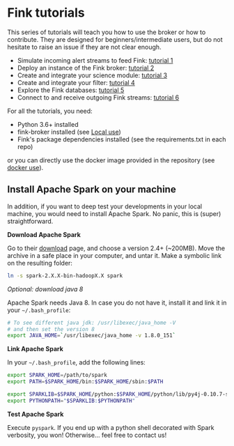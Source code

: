 # Fink tutorials

This series of tutorials will teach you how to use the broker or how to contribute. They are designed for beginners/intermediate users, but do not hesitate to raise an issue if they are not clear enough.

* Simulate incoming alert streams to feed Fink: [tutorial 1](simulator.md)
* Deploy an instance of the Fink broker: [tutorial 2](deployment.md)
* Create and integrate your science module: [tutorial 3](create-science-module.md)
* Create and integrate your filter: [tutorial 4](create-filters.md)
* Explore the Fink databases: [tutorial 5](db-inspection.md)
* Connect to and receive outgoing Fink streams: [tutorial 6](using-fink-client.md)

For all the tutorials, you need:

* Python 3.6+ installed
* fink-broker installed (see [Local use](../broker/introduction.md#installation-local-mode))
* Fink's package dependencies installed (see the requirements.txt in each repo)

or you can directly use the docker image provided in the repository (see [docker use](../broker/introduction.md#use-with-docker)).

## Install Apache Spark on your machine

In addition, if you want to deep test your developments in your local machine, you would need to install Apache Spark. No panic, this is (super) straightforward.

**Download Apache Spark**

Go to their [download](http://spark.apache.org/downloads.html) page, and choose a version 2.4+ (~200MB). Move the archive in a safe place in your computer, and untar it.
Make a symbolic link on the resulting folder:

```bash
ln -s spark-2.X.X-bin-hadoopX.X spark
```

*Optional: download java 8*

Apache Spark needs Java 8. In case you do not have it, install it and link it in your `~/.bash_profile`:

```bash
# To see different java jdk: /usr/libexec/java_home -V
# and then set the version 8
export JAVA_HOME=`/usr/libexec/java_home -v 1.8.0_151`
```

**Link Apache Spark**

In your `~/.bash_profile`, add the following lines:

```bash
export SPARK_HOME=/path/to/spark
export PATH=$SPARK_HOME/bin:$SPARK_HOME/sbin:$PATH

export SPARKLIB=$SPARK_HOME/python:$SPARK_HOME/python/lib/py4j-0.10.7-src.zip
export PYTHONPATH="$SPARKLIB:$PYTHONPATH"
```

**Test Apache Spark**

Execute `pyspark`. If you end up with a python shell decorated with Spark verbosity, you won! Otherwise... feel free to contact us!
